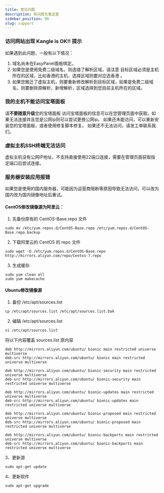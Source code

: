 ```yaml
---
title: 常见问题
description: 有问题先看这里
sidebar_position: 99
slug: support
---
```



### 访问网站出现 Kangle is OK!! 提示

如果遇到此问题，一般有以下情况：

1. 域名尚未在EasyPanel面板绑定。
2. 如果您是使用免费二级域名，则选错了解析区域，请注意 目标区域必须是主机所在的区域，比如香港的主机，选择区域则要对应选香港 。
3. 如果您搬迁了虚拟主机，则要重新修改解析到目标区域，如果是免费二级域名，则要删除原解析，新增解析，区域选择到您目前主机所在的区域。


### 我的主机不能访问宝塔面板
请**不要随意升级**您的宝塔面板
访问宝塔面板的信息可以在您管理页面中获取，如果无法连接并且您是公网ip则可以尝试更换公网ip。
如果还未能访问，可以重新安装您的宝塔面板，或者使用修复脚本修复。
如果还不无法访问，请发工单联系我们。

### 虚拟主机SSH终端无法访问
虚拟主机没有公网IP地址，不支持直接使用22端口连接，需要在管理页面获取指定端口后尝试连接。

### 服务器安装应用报错
如果您是使用的国内服务器，可能因为运营商阻断等原因导致无法访问，可以改为国内改为国内镜像地址后重试。
#### CentOS修改镜像源为阿里云：

1. 先备份原有的 CentOS-Base.repo 文件

```shell
sudo mv /etc/yum.repos.d/CentOS-Base.repo /etc/yum.repos.d/CentOS-Base.repo.backup
```
2. 下载阿里云的 CentOS  的 repo 文件

```shell
sudo wget -O /etc/yum.repos.d/CentOS-Base.repo http://mirrors.aliyun.com/repo/Centos-7.repo
```

3. 生成缓存
```shell
sudo yum clean all
sudo yum makecache
```
#### Ubuntu修改镜像源

1. 备份 /etc/apt/sources.list
```shell
cp /etc/apt/sources.list /etc/apt/sources.list.bak
```

2. 编辑 /etc/apt/sources.list
```shell
vi /etc/apt/sources.list
```
将以下内容覆盖 sources.list 原内容
```shell
deb http://mirrors.aliyun.com/ubuntu/ bionic main restricted universe multiverse
deb-src http://mirrors.aliyun.com/ubuntu/ bionic main restricted universe multiverse

deb http://mirrors.aliyun.com/ubuntu/ bionic-security main restricted universe multiverse
deb-src http://mirrors.aliyun.com/ubuntu/ bionic-security main restricted universe multiverse

deb http://mirrors.aliyun.com/ubuntu/ bionic-updates main restricted universe multiverse
deb-src http://mirrors.aliyun.com/ubuntu/ bionic-updates main restricted universe multiverse

deb http://mirrors.aliyun.com/ubuntu/ bionic-proposed main restricted universe multiverse
deb-src http://mirrors.aliyun.com/ubuntu/ bionic-proposed main restricted universe multiverse

deb http://mirrors.aliyun.com/ubuntu/ bionic-backports main restricted universe multiverse
deb-src http://mirrors.aliyun.com/ubuntu/ bionic-backports main restricted universe multiverse
```

3、更新源
```shell
sudo apt-get update
```
4、更新软件
```shell
sudo apt-get upgrade 
```